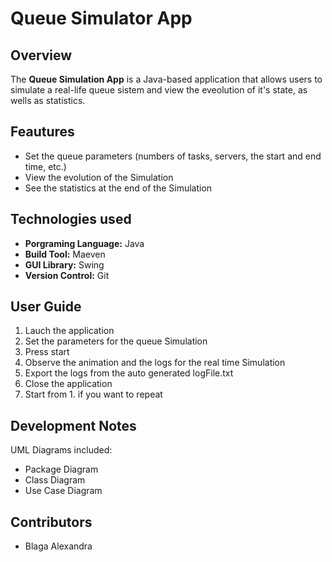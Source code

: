 # Queue Simulator App

## Overview
The **Queue Simulation App** is a Java-based application that allows users to simulate a real-life queue sistem and view the eveolution of it's state, as wells as statistics.

## Feautures
- Set the queue parameters (numbers of tasks, servers, the start and end time, etc.)
- View the evolution of the Simulation
- See the statistics at the end of the Simulation
## Technologies used
- **Porgraming Language:** Java
- **Build Tool:** Maeven
- **GUI Library:** Swing
- **Version Control:** Git


## User Guide
1. Lauch the application
2. Set the parameters for the queue Simulation
3. Press start
4. Observe the animation and the logs for the real time Simulation
5. Export the logs from the auto generated logFile.txt
6. Close the application
7. Start from 1. if you want to repeat

## Development Notes
UML Diagrams included:
- Package Diagram
- Class Diagram
- Use Case Diagram

## Contributors
- Blaga Alexandra


